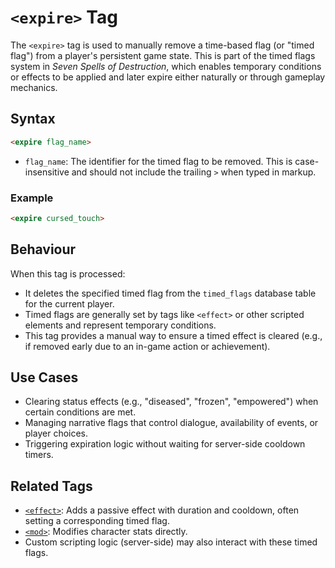 # `<expire>` Tag

The `<expire>` tag is used to manually remove a time-based flag (or "timed flag") from a player's persistent game state. This is part of the timed flags system in *Seven Spells of Destruction*, which enables temporary conditions or effects to be applied and later expire either naturally or through gameplay mechanics.

## Syntax

```html
<expire flag_name>
```

- `flag_name`: The identifier for the timed flag to be removed. This is case-insensitive and should not include the trailing `>` when typed in markup.

### Example

```html
<expire cursed_touch>
```

## Behaviour

When this tag is processed:

- It deletes the specified timed flag from the `timed_flags` database table for the current player.
- Timed flags are generally set by tags like `<effect>` or other scripted elements and represent temporary conditions.
- This tag provides a manual way to ensure a timed effect is cleared (e.g., if removed early due to an in-game action or achievement).

## Use Cases

- Clearing status effects (e.g., "diseased", "frozen", "empowered") when certain conditions are met.
- Managing narrative flags that control dialogue, availability of events, or player choices.
- Triggering expiration logic without waiting for server-side cooldown timers.

## Related Tags

- [`<effect>`](./effect_tag_documentation.md): Adds a passive effect with duration and cooldown, often setting a corresponding timed flag.
- [`<mod>`](./mod_tag_documentation.md): Modifies character stats directly.
- Custom scripting logic (server-side) may also interact with these timed flags.